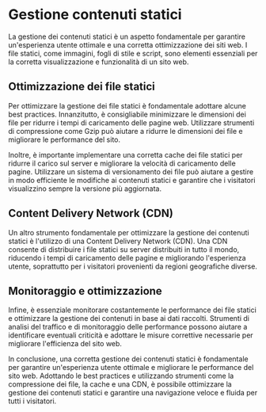 # Gestione contenuti statici

La gestione dei contenuti statici è un aspetto fondamentale per garantire un'esperienza utente ottimale e una corretta ottimizzazione dei siti web. I file statici, come immagini, fogli di stile e script, sono elementi essenziali per la corretta visualizzazione e funzionalità di un sito web.

## Ottimizzazione dei file statici

Per ottimizzare la gestione dei file statici è fondamentale adottare alcune best practices. Innanzitutto, è consigliabile minimizzare le dimensioni dei file per ridurre i tempi di caricamento delle pagine web. Utilizzare strumenti di compressione come Gzip può aiutare a ridurre le dimensioni dei file e migliorare le performance del sito.

Inoltre, è importante implementare una corretta cache dei file statici per ridurre il carico sul server e migliorare la velocità di caricamento delle pagine. Utilizzare un sistema di versionamento dei file può aiutare a gestire in modo efficiente le modifiche ai contenuti statici e garantire che i visitatori visualizzino sempre la versione più aggiornata.

## Content Delivery Network (CDN)

Un altro strumento fondamentale per ottimizzare la gestione dei contenuti statici è l'utilizzo di una Content Delivery Network (CDN). Una CDN consente di distribuire i file statici su server distribuiti in tutto il mondo, riducendo i tempi di caricamento delle pagine e migliorando l'esperienza utente, soprattutto per i visitatori provenienti da regioni geografiche diverse.

## Monitoraggio e ottimizzazione

Infine, è essenziale monitorare costantemente le performance dei file statici e ottimizzare la gestione dei contenuti in base ai dati raccolti. Strumenti di analisi del traffico e di monitoraggio delle performance possono aiutare a identificare eventuali criticità e adottare le misure correttive necessarie per migliorare l'efficienza del sito web.

In conclusione, una corretta gestione dei contenuti statici è fondamentale per garantire un'esperienza utente ottimale e migliorare le performance del sito web. Adottando le best practices e utilizzando strumenti come la compressione dei file, la cache e una CDN, è possibile ottimizzare la gestione dei contenuti statici e garantire una navigazione veloce e fluida per tutti i visitatori.